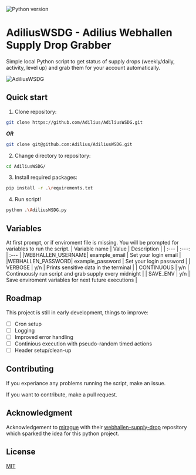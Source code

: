 ![Python version](https://img.shields.io/badge/python-v3.9.6-blue)

# AdiliusWSDG - Adilius Webhallen Supply Drop Grabber
Simple local Python script to get status of supply drops (weekly/daily, activity, level up) and grab them for your account automatically.

![AdiliusWSDG](https://user-images.githubusercontent.com/43440295/127823499-2a855c8f-ba7d-4f6b-b3aa-0a05f862e04a.gif)

## Quick start
1. Clone repository:
```bash
git clone https://github.com/Adilius/AdiliusWSDG.git
```
***OR***
```bash
git clone git@github.com:Adilius/AdiliusWSDG.git
```

2. Change directory to repository:
```bash
cd AdiliusWSDG/
```

3. Install required packages:
```bash
pip install -r .\requirements.txt
```

4. Run script!
```bash
python .\AdiliusWSDG.py
```

## Variables

At first prompt, or if enviroment file is missing. You will be prompted for variables to run the script.
| Variable name | Value | Description |
| :---         |     :---:      |         :---  |
|WEBHALLEN_USERNAME| example_email     | Set your login email    |
|WEBHALLEN_PASSWORD| example_password     | Set your login password    |
| VERBOSE   | y/n     | Prints sensitive data in the terminal    |
| CONTINUOUS   | y/n     | Continuously run script and grab supply every midnight    |
| SAVE_ENV   | y/n    | Save enviroment variables for next future executions    |


## Roadmap

This project is still in early development, things to improve:
- [ ] Cron setup
- [ ] Logging
- [ ] Improved error handling
- [ ] Continious execution with pseudo-random timed actions
- [ ] Header setup/clean-up

## Contributing

If you experiance any problems running the script, make an issue.

If you want to contribute, make a pull request.

## Acknowledgment

Acknowledgement to [mirague](https://github.com/mirague) with their [webhallen-supply-drop](https://github.com/mirague/webhallen-supply-drop) repository which sparked the idea for this python project.

## License
[MIT](https://github.com/Adilius/AdiliusWSDG/blob/master/LICENSE)
